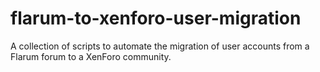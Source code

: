 # flarum-to-xenforo-user-migration
A collection of scripts to automate the migration of user accounts from a Flarum forum to a XenForo community.
